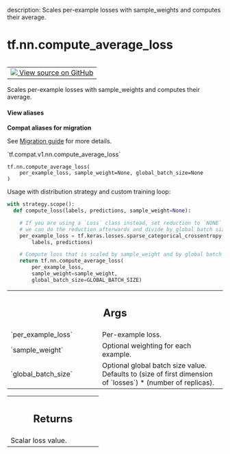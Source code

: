 description: Scales per-example losses with sample_weights and computes their average.

<div itemscope itemtype="http://developers.google.com/ReferenceObject">
<meta itemprop="name" content="tf.nn.compute_average_loss" />
<meta itemprop="path" content="Stable" />
</div>

# tf.nn.compute_average_loss

<!-- Insert buttons and diff -->

<table class="tfo-notebook-buttons tfo-api nocontent" align="left">
<td>
  <a target="_blank" href="https://github.com/tensorflow/tensorflow/blob/r2.3/tensorflow/python/ops/nn_impl.py#L391-L446">
    <img src="https://www.tensorflow.org/images/GitHub-Mark-32px.png" />
    View source on GitHub
  </a>
</td>
</table>



Scales per-example losses with sample_weights and computes their average.

<section class="expandable">
  <h4 class="showalways">View aliases</h4>
  <p>
<b>Compat aliases for migration</b>
<p>See
<a href="https://www.tensorflow.org/guide/migrate">Migration guide</a> for
more details.</p>
<p>`tf.compat.v1.nn.compute_average_loss`</p>
</p>
</section>

<pre class="devsite-click-to-copy prettyprint lang-py tfo-signature-link">
<code>tf.nn.compute_average_loss(
    per_example_loss, sample_weight=None, global_batch_size=None
)
</code></pre>



<!-- Placeholder for "Used in" -->

Usage with distribution strategy and custom training loop:

```python
with strategy.scope():
  def compute_loss(labels, predictions, sample_weight=None):

    # If you are using a `Loss` class instead, set reduction to `NONE` so that
    # we can do the reduction afterwards and divide by global batch size.
    per_example_loss = tf.keras.losses.sparse_categorical_crossentropy(
        labels, predictions)

    # Compute loss that is scaled by sample_weight and by global batch size.
    return tf.nn.compute_average_loss(
        per_example_loss,
        sample_weight=sample_weight,
        global_batch_size=GLOBAL_BATCH_SIZE)
```

<!-- Tabular view -->
 <table class="responsive fixed orange">
<colgroup><col width="214px"><col></colgroup>
<tr><th colspan="2"><h2 class="add-link">Args</h2></th></tr>

<tr>
<td>
`per_example_loss`
</td>
<td>
Per-example loss.
</td>
</tr><tr>
<td>
`sample_weight`
</td>
<td>
Optional weighting for each example.
</td>
</tr><tr>
<td>
`global_batch_size`
</td>
<td>
Optional global batch size value. Defaults to (size of
first dimension of `losses`) * (number of replicas).
</td>
</tr>
</table>



<!-- Tabular view -->
 <table class="responsive fixed orange">
<colgroup><col width="214px"><col></colgroup>
<tr><th colspan="2"><h2 class="add-link">Returns</h2></th></tr>
<tr class="alt">
<td colspan="2">
Scalar loss value.
</td>
</tr>

</table>

